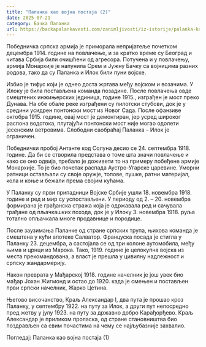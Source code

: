 ```yaml
---
title: "Паланка као војна постаја (2)"
date: 2025-07-21
category: Бачка Паланка
url: https://backapalankavesti.com/zanimljivosti/iz-istorije/palanka-kao-vojna-postaja-2/
---
```


Победничка српска армија је приморала непријатеље почетком децембра 1914. године на повлачење, и за кратко време су Београд и читава Србија били очишћени од агресора. Потучена и у повлачењу, армија Монархије је напунила Срем и Јужну Бачку са војницима разних родова, тако да су Паланка и Илок били пуни војске.

Избио је тифус који је однео доста жртава међу војском и возачима. У Илоку је била постављена команда позадине. После повлачења овде смештених инжињерских јединица, године 1915., изграђен је мост преко Дунава. На обе обале реке изграђени су пилотски стубови, док је у средини усидрен понтонски мост из Новог Сада. После офанзиве октобра 1915. године, овај мост је демонтиран, јер усред широког распона водотока, плутајући понтонски мост није могао одолети јесенским ветровима. Слободни саобраћај Паланка – Илок је ограничен.

Победнички пробој Антанте код Солуна десио се 24. септембра 1918. године. Да би се створила представа о томе шта значи повлачење и како се оно одвија, требало је доживети то на примеру побеђене армије Монархије. То је био почетак распада Аустро-Угарске царевине. Уморни ратници остављали су своје оружје, топове, пушке, ратни материјал, кола и коње и бежали према својим кућама.

У Паланку су први припадници Војске Србије ушли 18. новембра 1918. године и ред и мир су успостављени. У периоду од 2. – 20. новембра формирана је грађанска стража која је одржавала ред и сачувала грађане од пљачкашких похода, док је у Илоку 3. новембра 1918. руља тотално опљачкала многе продавнице и породице.

После заузимања Паланке од стране српских трупа, њихова команда је смештена у кући апотеке Салватор. Француска посада је стигла у Паланку 23. децембра, а састојала се од три колоне аутомобила, међу њима и црнци из Марока. Тако, 1919. године је целокупна војска из места прекомандована, а власт је прешла у цивилну надлежност и српску жандармерију.

Након преврата у Мађарској 1918. године начелник је још увек био мађар Јохан Жигмонд и остао до 1920. када је смењен и постављен први српски начелник, Жарко Цетина.

Његово височанство, Краљ Александар I, два пута је прошао кроз Паланку, у септембру 1922. на путу за Илок, а други пут непосредно пред жетву у јулу 1923. на путу за државно добро Карађорђево. Краљ Александар је приликом проласка, од стране становништва био поздрављен са свим почастима на чему се најљубазније захвалио.

Погледај: Паланка као војна постаја (1)
